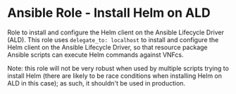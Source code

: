 # Ansible Role - Install Helm on ALD

Role to install and configure the Helm client on the Ansible Lifecycle Driver (ALD). This role uses `delegate_to: localhost` to install and configure the Helm client on the Ansible Lifecycle Driver, so that resource package Ansible scripts can execute Helm commands against VNFcs.

Note: this role will not be very robust when used by multiple scripts trying to install Helm (there are likely to be race conditions when installing Helm on ALD in this case); as such, it shouldn't be used in production.